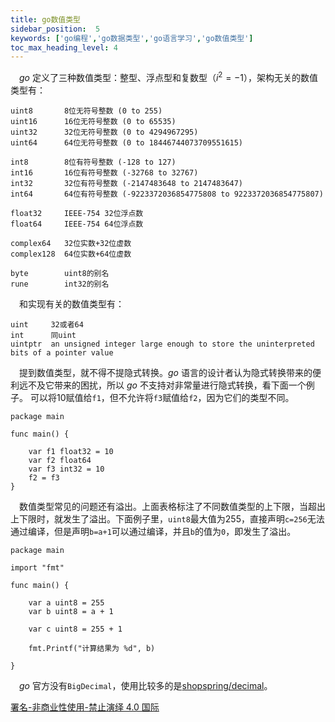```yaml
---
title: go数值类型
sidebar_position:  5
keywords: ['go编程','go数据类型','go语言学习','go数值类型']
toc_max_heading_level: 4
---
```


<head>
  <link rel="stylesheet" href="https://cdn.jsdelivr.net/npm/katex@0.13.24/dist/katex.min.css" integrity="sha384-odtC+0UGzzFL/6PNoE8rX/SPcQDXBJ+uRepguP4QkPCm2LBxH3FA3y+fKSiJ+AmM" crossorigin="anonymous" />
</head>

 _go_ 定义了三种数值类型：整型、浮点型和复数型（$i^2=-1$），架构无关的数值类型有：

    uint8       8位无符号整数 (0 to 255)
    uint16      16位无符号整数 (0 to 65535)
    uint32      32位无符号整数 (0 to 4294967295)
    uint64      64位无符号整数 (0 to 18446744073709551615)

    int8        8位有符号整数 (-128 to 127)
    int16       16位有符号整数 (-32768 to 32767)
    int32       32位有符号整数 (-2147483648 to 2147483647)
    int64       64位有符号整数 (-9223372036854775808 to 9223372036854775807)

    float32     IEEE-754 32位浮点数
    float64     IEEE-754 64位浮点数

    complex64   32位实数+32位虚数
    complex128  64位实数+64位虚数

    byte        uint8的别名
    rune        int32的别名

 和实现有关的数值类型有：

    uint     32或者64
    int      同uint
    uintptr  an unsigned integer large enough to store the uninterpreted bits of a pointer value

 提到数值类型，就不得不提隐式转换。_go_ 语言的设计者认为隐式转换带来的便利远不及它带来的困扰，所以 _go_ 不支持对非常量进行隐式转换，看下面一个例子。
可以将10赋值给`f1`，但不允许将`f3`赋值给`f2`，因为它们的类型不同。

    package main

    func main() {

    	var f1 float32 = 10
    	var f2 float64
    	var f3 int32 = 10
    	f2 = f3
    }

 数值类型常见的问题还有溢出。上面表格标注了不同数值类型的上下限，当超出上下限时，就发生了溢出。下面例子里，`uint8`最大值为255，直接声明`c=256`无法通过编译，但是声明`b=a+1`可以通过编译，并且`b`的值为`0`，即发生了溢出。

    package main

    import "fmt"

    func main() {

    	var a uint8 = 255
    	var b uint8 = a + 1

    	var c uint8 = 255 + 1

    	fmt.Printf("计算结果为 %d", b)

    }

 _go_ 官方没有`BigDecimal`，使用比较多的是[shopspring/decimal](https://github.com/shopspring/decimal)。

[署名-非商业性使用-禁止演绎 4.0 国际](https://creativecommons.org/licenses/by-nc-nd/4.0/deed.zh)
